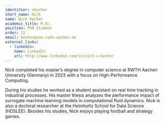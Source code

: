 ```yaml
---
identifier: nkocher
short_name: Nick
name: Nick Kocher
academic_title: M.Sc.
position: PhD Student
order: 11
email: kocher@aim.rwth-aachen.de
external_links:
  - linkedin:
    name: LinkedIn
    url: http://www.linkedin.com/in/nick-v-kocher
---
```

<div class="faq">
  <p class="faq_question">Nick completed his master’s degree in computer science at RWTH Aachen University (Germany) in 2023 with a focus on High-Performance Computing.</p> 
  <div class="faq_answer">During his studies he worked as a student assistant on real time tracking in industrial processes. His master thesis analyzes the performance impact of surrogate machine learning models in computational fluid dynamics. Nick is also a doctoral researcher at the Helmholtz School for Data Science (HDSLEE).  Besides his studies, Nick enjoys playing football and strategy games. 
  </div>
</div>